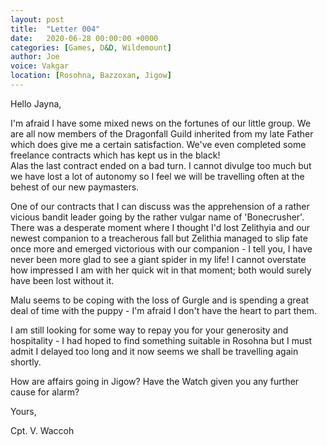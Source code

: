 ```yaml
---
layout: post
title:  "Letter 004"
date:   2020-06-28 00:00:00 +0000
categories: [Games, D&D, Wildemount]
author: Joe
voice: Vakgar
location: [Rosohna, Bazzoxan, Jigow]
---
```

Hello Jayna,

I'm afraid I have some mixed news on the fortunes of our little group. We are all now members of the Dragonfall Guild inherited from my late Father which does give me a certain satisfaction. We've even completed some freelance contracts which has kept us in the black!  
Alas the last contract ended on a bad turn. I cannot divulge too much but we have lost a lot of autonomy so I feel we will be travelling often at the behest of our new paymasters.<!-- more -->

One of our contracts that I can discuss was the apprehension of a rather vicious bandit leader going by the rather vulgar name of 'Bonecrusher'.
There was a desperate moment where I thought I'd lost Zelithyia and our newest companion to a treacherous fall but Zelithia managed to slip fate once more and emerged victorious with our companion - I tell you, I have never been more glad to see a giant spider in my life!
I cannot overstate how impressed I am with her quick wit in that moment; both would surely have been lost without it.

Malu seems to be coping with the loss of Gurgle and is spending a great deal of time with the puppy - I'm afraid I don't have the heart to part them.

I am still looking for some way to repay you for your generosity and hospitality - I had hoped to find something suitable in Rosohna but I must admit I delayed too long and it now seems we shall be travelling again shortly.

How are affairs going in Jigow? Have the Watch given you any further cause for alarm?

Yours,

Cpt. V. Waccoh